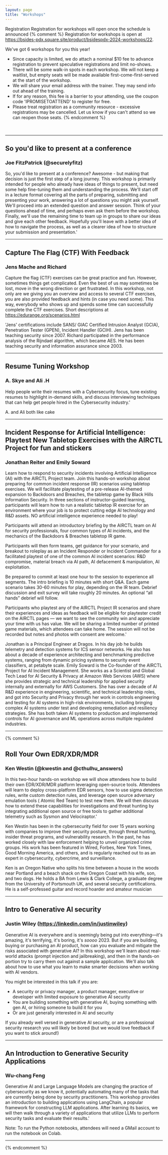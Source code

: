 ```yaml
---
layout: page
title: "Workshops"
---
```

Registration
Registration for workshops will open once the schedule is announced
{% comment %}
Registration for workshops is open at <a href="https://bsides-pdx.square.site/product/bsidespdx-2024-workshops/22">https://bsides-pdx.square.site/product/bsidespdx-2024-workshops/22</a>.

We've got 6 workshops for you this year!

- Since capacity is limited, we do attach a nominal $10 fee to advance registration to prevent speculative registrations and limit no-shows.
- There will be some walk-in spots in each workshop. We will not keep a waitlist, but empty seats will be made available first-come-first-served at the start of the workshop.
- We will share your email address with the trainer. They may send info out ahead of the training.
- If for any reason, this fee is a barrier to your attending, use the coupon code 'IPROMISETOATTEND' to register for free.
- Please treat registration as a community resource - excessive registrations may be cancelled. Let us know if you can't attend so we can reopen those seats.
{% endcomment %}
<br><br><br>
<hr>


<a name="Joe FitzPatrick"></a>

## <b>So you'd like to present at a conference</b>
### Joe FitzPatrick (@securelyfitz)
So, you'd like to present at a conference?
Awesome - but making that decision is just the first step of a long journey. This workshop is primarily intended for people who already have ideas of things to present, but need some help fine-tuning them and understanding the process.
We'll start off in a lecture format covering all the parts of preparing, submitting and presenting your work, answering a lot of questions you might ask yourself.  We'll proceed into an extended question and answer session. Think of your questions ahead of time, and perhaps even ask them before the workshop. Finally, we'll use the remaining time to team up in groups to share our ideas and give each other feedback.
Hopefully you'll leave with a better idea of how to navigate the process, as well as a clearer idea of how to structure your submission and presentation.'

<hr>

<a name="Jens Mache"></a>
## <b>Capture The Flag (CTF) With Feedback</b>
### Jens Mache and Richard
Capture the flag (CTF) exercises can be great practice and fun. However, sometimes things get complicated. Even the best of us may sometimes be lost, move in the wrong direction or get frustrated. In this workshop, not only are we giving you an overview and access to several CTF exercises, you are also provided feedback and hints (in case you need some). This way, everybody who shows up and spends some time can successfully complete the CTF exercises. Short descriptions at https://edurange.org/scenarios.html

'Jens' certifications include SANS/ GIAC Certified Intrusion Analyst (GCIA), Penetration Tester (GPEN), Incident Handler (GCIH). Jens has been teaching security since 2007. 
Richard participated in the performance analysis of the Rijndael algorithm, which became AES. He has been teaching security and information assurance since 2003.
<hr>


<a name="A. Skye"></a>
## <b>Resume Tuning Workshop</b>
### A. Skye and Ali .H 
Help people write their resumes with a Cybersecurity focus, tune existing resumes to highlight in-demand skills, and discuss interviewing techniques that can help get people hired in the Cybersecurity industry.'

A. and Ali both like cake
<hr>



<a name="Jonathan Reiter Emily Soward"></a>
## <b>Incident Response for Artificial Intelligence: Playtest New Tabletop Exercises with the AIRCTL Project for fun and stickers</b>
### Jonathan Reiter and Emily Soward 
Learn how to respond to security incidents involving Artificial Intelligence (AI) with the AIRCTL Project team. Join this hands-on workshop about preparing for common incident response (IR) scenarios using tabletop exercises. We will facilitate playtesting of a pre-release AI-themed expansion to Backdoors and Breaches, the tabletop game by Black Hills Information Security. In three sections of instructor-guided learning, participants will learn how to run a realistic tabletop IR exercise for an environment where your job is to protect cutting edge AI technology and R&D assets. NO artificial intelligence experience needed to play!

Participants will attend an introductory briefing by the AIRCTL team on AI for security professionals, four common types of AI incidents, and the mechanics of the Backdoors & Breaches tabletop IR game. 

Participants will then form teams, get guidance for your scenario, and breakout to roleplay as an Incident Responder or Incident Commander for a facilitated playtest of one of the common AI incident scenarios: R&D compromise, material breach via AI path, AI defacement & manipulation, AI exploitation.

Be prepared to commit at least one hour to the session to experience all segments. The intro briefing is 10 minutes with short Q&A. Each game scenario takes 30-60 minutes for play, depending on the IR team. Debrief discussion and exit survey will take roughly 20 minutes. An optional “all hands” debrief will follow. 

Participants who playtest any of the AIRCTL Project IR scenarios and share their experiences and ideas as feedback will be eligible for playtester credit on the AIRCTL pages — we want to see the community win and appreciate your time with us has value. We will be sharing a limited number of printed game materials, which attendees can take home. The session will not be recorded but notes and photos with consent are welcome.'


Jonathan is a Principal Engineer at Dragos. In his day job he builds telemetry and detection systems for ICS sensor networks. He also has about a decade of experience architecting and benchmarking predictive systems, ranging from dynamic pricing systems to security event classifiers, at petabyte scale.
Emily Soward is the Co-founder of the AIRCTL Project for AI Incident Management. She works as a Scientist and Global Tech Lead for AI Security & Privacy at Amazon Web Services (AWS) where she provides strategic and technical leadership for applied security internally and externally for AWS Customers. She has over a decade of AI R&D experience in engineering, scientific, and technical leadership roles, and got into Security and Privacy through her work in controls engineering and testing for AI systems in high-risk environments, including bringing complex AI systems under test and developing remediation and resiliency strategies. She has both taken AI systems to production and implemented controls for AI governance and ML operations across multiple regulated industries.

<hr>



{% comment %}

<a name="Ken Westin"></a>

## <b>Roll Your Own EDR/XDR/MDR</b>
### Ken Westin (@kwestin and @cthulhu_answers)
In this two-hour hands-on workshop we will show attendees how to build their own EDR/XDR/MDR platform leveraging open-source tools. Attendees will learn to deploy  cross-platform EDR sensors, how to use sigma detection rules, write custom detection rules, and leverage open source adversary emulation tools ( Atomic Red Team) to test new them. We will then discuss how to extend these capabilities for investigations and threat hunting by integrating additional open source or free tools to gather additional telemetry such as Sysmon and Velociraptor.'

Ken Westin has been in the cybersecurity field for over 15 years working with companies to improve their security posture, through threat hunting, insider threat programs, and vulnerability research. In the past, he has worked closely with law enforcement helping to unveil organized crime groups. His work has been featured in Wired, Forbes, New York Times, Good Morning America, and others, and is regularly reached out to as an expert in cybersecurity, cybercrime, and surveillance.

Ken is an Oregon Native who splits his time between a house in the woods near Portland and a beach shack on the Oregon Coast with his wife, son, and two dogs. He holds a BA from Lewis & Clark College, a graduate degree from the University of Portsmouth UK, and several security certifications. He is a self-professed guitar and record hoarder and amateur musician

<hr>

<a name="Justin Wiley"></a>

## <b>Intro to Generative AI security</b>
### Justin Wiley (https://linkedin.com/in/justinwiley)
Generative AI is everywhere and is seemingly being put into everything—it's amazing, it's terrifying, it's boring, it's *soooo* 2023.  But if you are building, buying or purchasing an AI product, how can you evaluate and mitigate the risks associated with generative AI?  In this workshop we'll learn about real-world attacks (prompt injection and jailbreaking), and then in the hands-on portion try to carry them out against a sample application.  We'll also talk about how to use what you learn to make smarter decisions when working with AI vendors.

You might be interested in this talk if you are:

- A security or privacy manager, a product manager, executive or developer with limited exposure to generative AI security
- You are building something with generative AI, buying something with gen AI, or hiring someone to build it for you
- Or are just generally interested in AI and security

If you already well versed in generative AI security, or are a professional security research you will likely be bored (but we would love feedback if you want to stick around!)

<hr>


<a name="Wu-chang Feng"></a>

## <b>An Introduction to Generative Security Applications</b>
### Wu-chang Feng 
Generative AI and Large Language Models are changing the practice of cybersecurity as we know it, potentially automating many of the tasks that are currently being done by security practitioners.  This workshop provides an introduction to building applications using LangChain, a popular framework for constructing LLM applications.   After learning its basics, we will then walk through a variety of applications that utilize LLMs to perform security tasks and evaluate their results.'

Note: To run the Python notebooks, attendees will need a GMail account to run the notebook on Colab.

<hr>

{% endcomment %}

<!--
<a name=""></a>
## Title
### Authors ([](https://twitter.com/))
Abstract
*Bio*
-->
